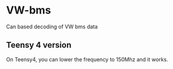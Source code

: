 # VW-bms
Can based decoding of VW bms data

## Teensy 4 version

On Teensy4, you can lower the frequency to 150Mhz and it works.